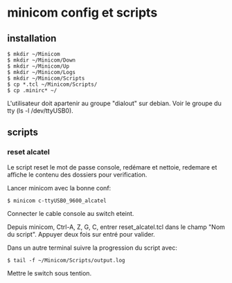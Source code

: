 # minicom config et scripts

## installation

```shell
$ mkdir ~/Minicom
$ mkdir ~/Minicom/Down
$ mkdir ~/Minicom/Up
$ mkdir ~/Minicom/Logs
$ mkdir ~/Minicom/Scripts
$ cp *.tcl ~/Minicom/Scripts/
$ cp .minirc* ~/
```
L'utilisateur doit apartenir au groupe "dialout" sur debian. Voir le groupe
du tty (ls -l /dev/ttyUSB0).

## scripts

### reset alcatel

Le script reset le mot de passe console, redémare et nettoie, redemare et
affiche le contenu des dossiers pour verification.

Lancer minicom avec la bonne conf:

```shell
$ minicom c-ttyUSB0_9600_alcatel
```

Connecter le cable console au switch eteint.

Depuis minicom, Ctrl-A, Z, G, C, entrer reset_alcatel.tcl dans le champ
"Nom du script". Appuyer deux fois sur entré pour valider.

Dans un autre terminal suivre la progression du script avec:

```shell
$ tail -f ~/Minicom/Scripts/output.log
```

Mettre le switch sous tention.

